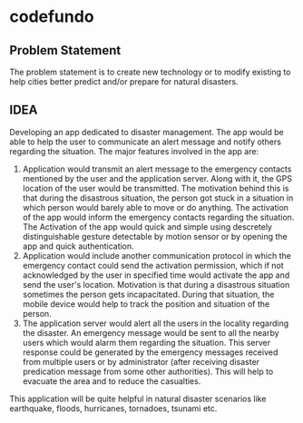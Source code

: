 # codefundo

Problem Statement
------------------

The problem statement is to create new technology or to modify existing to help cities better predict and/or prepare for natural disasters. 

IDEA
-----

Developing an app dedicated to disaster management. The app would be able to help the user to communicate an alert message and notify others regarding the situation. The major features involved in the app are:
1. Application would transmit an alert message to the emergency contacts mentioned by the user and the application server.        Along with it, the GPS location of the user would be transmitted. The motivation behind this is that during the disastrous situation, the person got stuck in a situation in which person would barely able to move or do anything. The activation of the app would inform the emergency contacts regarding the situation. The Activation of the app would quick and simple using descretely distinguishable gesture detectable by motion sensor or by opening the app and quick authentication. 
2. Application would include another communication protocol in which the emergency contact could send the activation permission, which if not acknowledged by the user in specified time would activate the app and send the user's location.            Motivation is that during a disastrous situation sometimes the person gets incapacitated. During that situation, the mobile device would help to track the position and situation of the person.
3. The application server would alert all the users in the locality regarding the disaster. An emergency message would be sent to all the nearby users which would alarm them regarding the situation. This server response could be generated by the emergency messages received from multiple users or by administrator (after receiving disaster predication message from some other authorities). This will help to evacuate the area and to reduce the casualties. 

This application will be quite helpful in natural disaster scenarios like earthquake, floods, hurricanes, tornadoes, tsunami etc. 
